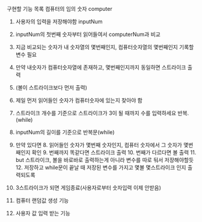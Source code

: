 구현할 기능 목록
컴퓨터의 임의 숫자 computer
1. 사용자의 입력을 저장해야함 inputNum
2. inputNum의 첫번째 숫자부터 읽어들여서 computerNum과 비교
3. 지금 비교되는 숫자가 내 숫자열의 몇번째인지, 컴퓨터숫자열의 몇번째인지 기록할 변수 필요
4. 만약 내숫자가 컴퓨터숫자열에 존재하고, 몇번째인지까지 동일하면 스트라이크 출력
5. (볼이 스트라이크보다 먼저 출력)

6. 제일 먼저 읽어들인 숫자가 컴퓨터숫자에 있는지 찾아야 함
7. 스트라이크 개수를 기준으로 스트라이크가 3이 될 때까지 수를 입력하세요 반복.(while)
7. inputNum의 길이를 기준으로 반복문(while)
7. 만약 있다면
   8. 읽어들인 숫자가 몇번째 숫자인지, 컴퓨터 숫자에서 그 숫자가 몇번째인지 확인
   9. 번째까지 똑같다면 스트라이크 출력
   10. 번째가 다르다면 볼 출력
   11. but 스트라이크, 볼을 바로바로 출력하는게 아니라 변수를 따로 둬서 저장해야할듯
   12. 저장하고 while문이 끝날 때 저장된 변수를 가지고 몇볼 몇스트라이크 인지 출력되도록
13. 3스트라이크가 되면 게임종료(사용자로부터 숫자입력 이제 안받음)

1. 컴퓨터 랜덤값 생성 기능
2. 사용자 값 입력 받는 기능